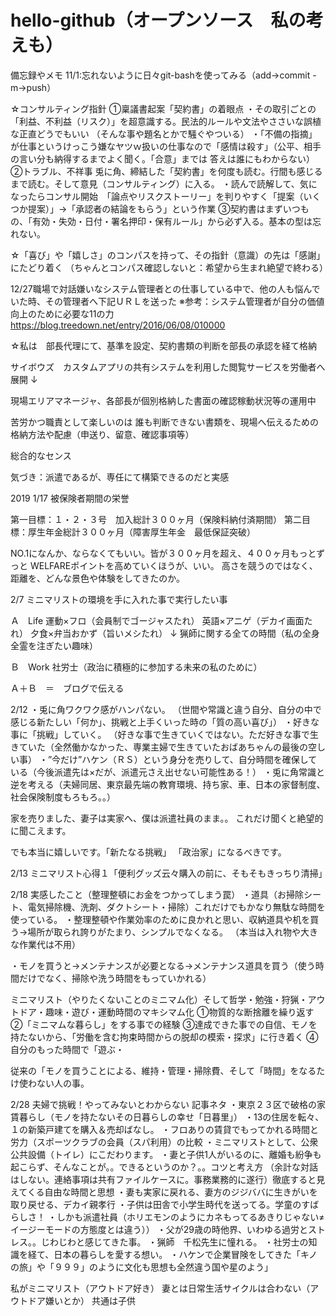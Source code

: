 ﻿# hello-github（オープンソース　私の考えも）
備忘録やメモ
11/1:忘れないように日々git-bashを使ってみる（add→commit -m→push）

☆コンサルティング指針
①稟議書起案「契約書」の着眼点
・その取引ごとの「利益、不利益（リスク）」を超意識する。民法的ルールや文法やささいな誤植な正直どうでもいい
（そんな事や題名とかで騒ぐやついる）
・「不備の指摘」が仕事というけっこう嫌なヤツｗ扱いの仕事なので「感情は殺す」（公平、相手の言い分も納得するまでよく聞く。「合意」までは
答えは誰にもわからない）
②トラブル、不祥事
兎に角、締結した「契約書」を何度も読む。行間も感じるまで読む。そして意見（コンサルティング）に入る。
・読んで読解して、気になったらコンサル開始　「論点やリスクストーリー」を判りやすく「提案（いくつか提案）」→「承認者の結論をもらう」という作業
③契約書はまずいつもの、「有効・失効・日付・署名押印・保有ルール」から必ず入る。基本の型は忘れない。

☆「喜び」や「嬉しさ」のコンパスを持って、その指針（意識）の先は「感謝」にたどり着く
（ちゃんとコンパス確認しないと：希望から生まれ絶望で終わる）

12/27職場で対話嫌いなシステム管理者との仕事している中で、他の人も悩んでいた時、その管理者へ下記ＵＲＬを送った
※参考：システム管理者が自分の価値向上のために必要な11の力
　https://blog.treedown.net/entry/2016/06/08/010000

☆私は　部長代理にて、基準を設定、契約書類の判断を部長の承認を経て格納

サイボウズ　カスタムアプリの共有システムを利用した閲覧サービスを労働者へ展開
↓


現場エリアマネージャ、各部長が個別格納した書面の確認稼動状況等の運用中


苦労かつ職責として楽しいのは
誰も判断できない書類を、現場へ伝えるための格納方法や配慮（申送り、留意、確認事項等）

総合的なセンス

気づき：派遣であるが、専任にて構築できるのだと実感

2019
1/17
被保険者期間の栄誉

第一目標：１・２・３号　加入総計３００ヶ月（保険料納付済期間）
第二目標：厚生年金総計３００ヶ月（障害厚生年金　最低保証突破）

NO.1になんか、ならなくてもいい。皆が３００ヶ月を超え、４００ヶ月もっとずっと
WELFAREポイントを高めていくほうが、いい。
高さを競うのではなく、距離を、どんな景色や体験をしてきたのか。


2/7
ミニマリストの環境を手に入れた事で実行したい事

Ａ　Life
運動×フロ（会員制でゴージャスたれ）
英語×アニゲ（デカイ画面たれ）
夕食×弁当おかず（旨いメシたれ）
↓
猟師に関する全ての時間（私の全身全霊を注ぎたい趣味）

Ｂ　Work
社労士（政治に積極的に参加する未来の私のために）

Ａ＋Ｂ　＝　ブログで伝える

2/12
・兎に角ワクワク感がハンパない。
（世間や常識と違う自分、自分の中で感じる新たしい「何か」、挑戦と上手くいった時の「質の高い喜び」）
・好きな事に「挑戦」していく。
（好きな事で生きていくではない。ただ好きな事で生きていた（全然働かなかった、専業主婦で生きていたおばあちゃんの最後の空しい事）
・”今だけ”ハケン（ＲＳ）という身分を売りして、自分時間を確保している（今後派遣先は×だが、派遣元さえ出せない可能性ある！）
・兎に角常識と逆を考える（夫婦同居、東京最先端の教育環境、持ち家、車、日本の家督制度、社会保険制度もろもろ。。）

家を売りました、妻子は実家へ、僕は派遣社員のまま。。
これだけ聞くと絶望的に聞こえます。

でも本当に嬉しいです。「新たなる挑戦」
「政治家」になるべきです。

2/13 ミニマリスト心得１「便利グッズ云々購入の前に、そもそもきっちり清掃」

2/18
実感したこと（整理整頓にお金をつかってしまう罠）
・道具（お掃除シート、電気掃除機、洗剤、ダクトシート・掃除）これだけでもかなり無駄な時間を使っている。
・整理整頓や作業効率のために良かれと思い、収納道具や机を買う→場所が取られ誇りがたまり、シンプルでなくなる。
（本当は入れ物や大きな作業代は不用）

・モノを買うと→メンテナンスが必要となる→メンテナンス道具を買う（使う時間だけでなく、掃除や洗う時間をもっていかれる）

ミニマリスト（やりたくないことのミニマム化）そして哲学・勉強・狩猟・アウトドア・趣味・遊び・運動時間のマキシマム化
①物質的な断捨離を繰り返す
②「ミニマムな暮らし」をする事での経験
③達成できた事での自信、モノを持たないから、「労働を含む拘束時間からの脱却の模索・探求」に行き着く
④自分のもった時間で「遊ぶ・

従来の「モノを買うことによる、維持・管理・掃除費、そして「時間」をなるたけ使わない人の事。

2/28
夫婦で挑戦！やってみないとわからない
記事ネタ
・東京２３区で破格の家賃暮らし（モノを持たないその日暮らしの幸せ「日暮里」）
・13の住居を転々、１の新築戸建てを購入＆売却ばなし。
・フロありの賃貸でもってかれる時間と労力（スポーツクラブの会員（スパ利用）の比較
・ミニマリストとして、公衆公共設備（トイレ）にこだわります。
・妻と子供1人がいるのに、離婚も紛争も起こらず、そんなことが。。できるというのか？。。コツと考え方
（余計な対話はしない。連絡事項は共有ファイルケースに。事務業務的に遂行）徹底すると見えてくる自由な時間と思想
・妻も実家に戻れる、妻方のジジババに生きがいを取り戻せる、デカイ親孝行
・子供は田舎で小学生時代を送ってる。学童のすばらしさ！
・しかも派遣社員（ホリエモンのようにカネもってるあきりじゃない≠イージーモードの方態度とは違う））
・父が29歳の時他界、いわゆる過労とストレス。。じわじわと感じてきた事。
・猟師　千松先生に憧れる。
・社労士の知識を経て、日本の暮らしを愛する想い。
・ハケンで企業冒険をしてきた「キノの旅」や「９９９」のように文化も思想も全然違う国や星のよう」

私がミニマリスト（アウトドア好き）
妻とは日常生活サイクルは合わない（アウトドア嫌いとか）
共通は子供


